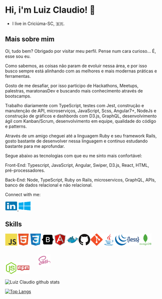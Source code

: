 # Hi, i'm Luiz Claudio! :wave:

- I live in Criciúma-SC, :brazil:.

## Mais sobre mim

Oi, tudo bem? Obrigado por visitar meu perfil.
Pense num cara curioso... É, esse sou eu. 

Como sabemos, as coisas não param de evoluir nessa área, e por isso busco sempre está alinhando com as melhores e mais modernas práticas e ferramentas. 

Gosto de me desafiar, por isso participo de Hackathons, Meetups, palestras, maratonasDev e buscando mais conhecimento através de bootscamps.

Trabalho diariamente com TypeScript, testes com Jest, construção e manutenção de API, microserviços, JavaScript, Scss, Angular7+, NodeJs e construção de gráficos e dashbords com D3.js, GraphQL, desenvolvimento ágil com Kanban/Scrum, desenvolvimento em equipe, qualidade do código e patterns.

Através de um amigo cheguei até a linguagem Ruby e seu framework Rails, gosto bastante de desenvolver nessa linguagem e continuo estudando bastante para me aprofundar. 

Segue abaixo as tecnologias com que eu me sinto mais confortável:

Front-End: Typescript, JavaScript, Angular, Swiper, D3.js, React, HTML, pré-processadores.

Back-End: Node, TypeScript, Ruby on Rails, microservicos, GraphQL, APIs, banco de dados relacional e não relacional.

Connect with me:

<a href="https://www.linkedin.com/in/lclaudiolc/" target="_blank">
        <img height="30" width="40" src="https://raw.githubusercontent.com/devicons/devicon/master/icons/linkedin/linkedin-original.svg" alt="Linkdin" style="max-width: 100%;">
    </a>
    
<a href="mailto:luiz.claudiolc@outlook.com" target="_blank">
        <img height="30" width="40" src="https://raw.githubusercontent.com/devicons/devicon/master/icons/windows8/windows8-original.svg" alt="email" style="max-width: 100%;">
    </a>


## Skills
<img height="40" width="40" src="https://raw.githubusercontent.com/devicons/devicon/master/icons/javascript/javascript-original.svg" alt="Javascript" style="max-width: 100%;"><img height="40" width="40" src="https://raw.githubusercontent.com/devicons/devicon/master/icons/html5/html5-original.svg" alt="HTML" style="max-width: 100%;"><img height="40" width="40" src="https://raw.githubusercontent.com/devicons/devicon/master/icons/css3/css3-original.svg" alt="css" style="max-width: 100%;"><img height="40" width="40" src="https://raw.githubusercontent.com/devicons/devicon/master/icons/bootstrap/bootstrap-plain.svg" alt="boostrap" style="max-width: 100%;"><img height="40" width="40" src="https://raw.githubusercontent.com/devicons/devicon/master/icons/angularjs/angularjs-original.svg" alt="angulaejs" style="max-width: 100%;"><img height="40" width="40" src="https://raw.githubusercontent.com/devicons/devicon/master/icons/docker/docker-original.svg" alt="docker" style="max-width: 100%;"><img height="40" width="40" src="https://raw.githubusercontent.com/devicons/devicon/master/icons/github/github-original.svg" alt="github" style="max-width: 100%;"><img height="40" width="40" src="https://raw.githubusercontent.com/devicons/devicon/master/icons/git/git-original.svg" alt="git" style="max-width: 100%;"><img height="40" width="40" src="https://raw.githubusercontent.com/devicons/devicon/master/icons/java/java-original.svg" alt="java" style="max-width: 100%;"><img height="40" width="40" src="https://raw.githubusercontent.com/devicons/devicon/master/icons/jquery/jquery-original.svg" alt="jquery" style="max-width: 100%;"><img height="40" width="40" src="https://raw.githubusercontent.com/devicons/devicon/master/icons/less/less-plain-wordmark.svg" alt="lss" style="max-width: 100%;"><img height="40" width="40" src="https://raw.githubusercontent.com/devicons/devicon/master/icons/mongodb/mongodb-plain-wordmark.svg" alt="mongo" style="max-width: 100%;"><img height="40" width="40" src="https://raw.githubusercontent.com/devicons/devicon/master/icons/nodejs/nodejs-original.svg" alt="node" style="max-width: 100%;"><img height="40" width="40" src="https://raw.githubusercontent.com/devicons/devicon/master/icons/npm/npm-original-wordmark.svg" alt="npm" style="max-width: 100%;">
<img height="40" width="40" src="https://raw.githubusercontent.com/devicons/devicon/master/icons/sass/sass-original.svg" alt="sass" style="max-width: 100%; margin: 25px;"> 

![Luiz Claudio github stats](https://github-readme-stats.vercel.app/api?username=luizclaudiolc&show_icons=true&theme=dark)

[![Top Langs](https://github-readme-stats.vercel.app/api/top-langs/?username=luizclaudiolc&layout=compact)](https://github.com/luizclaudiolc/github-readme-stats)
